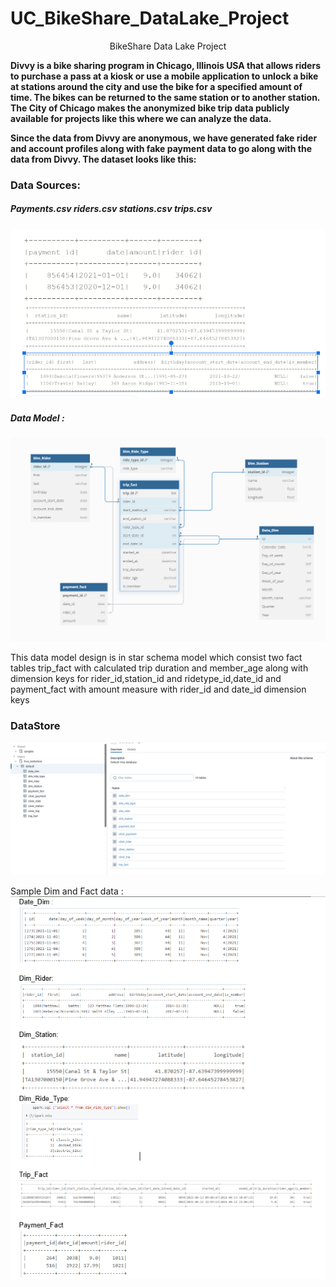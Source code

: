 # UC_BikeShare_DataLake_Project

<div style="display: grid; place-content: center;">
BikeShare Data Lake Project
</div>
<P> <B>Divvy is a bike sharing program in Chicago, Illinois USA that allows riders to purchase a pass at a kiosk or use a mobile application to unlock a bike at stations around the city and use the bike for a specified amount of time. The bikes can be returned to the same station or to another station. The City of Chicago makes the anonymized bike trip data publicly available for projects like this where we can analyze the data.

Since the data from Divvy are anonymous, we have generated fake rider and account profiles along with fake payment data to go along with the data from Divvy. The dataset looks like this:</B></P>

<H3> Data Sources: </H3>
<H5> Payments.csv  riders.csv  stations.csv      trips.csv</H5>
<img src="https://github.com/Narvinuk/UC_BikeShare_DataLake_Project/blob/main/Src_Files_Sample_Data.PNG">

 <H5> Data Model :</H5>
 <img src="https://github.com/Narvinuk/UC_BikeShare_DataLake_Project/blob/main/Bike_Share_DW_Star_Schema.PNG">

<p> This data model design is in star schema model which consist two fact tables trip_fact   with calculated trip duration and member_age  along with dimension keys for rider_id,station_id and ridetype_id,date_id
and payment_fact with amount measure  with rider_id and date_id dimension keys
<H3>DataStore</H3>
<img src="https://github.com/Narvinuk/UC_BikeShare_DataLake_Project/blob/main/Tables.PNG">
</p>
Sample Dim and Fact data :
<img src="https://github.com/Narvinuk/UC_BikeShare_DataLake_Project/blob/main/Start_Schema_Tables_Sample_Data.PNG">

